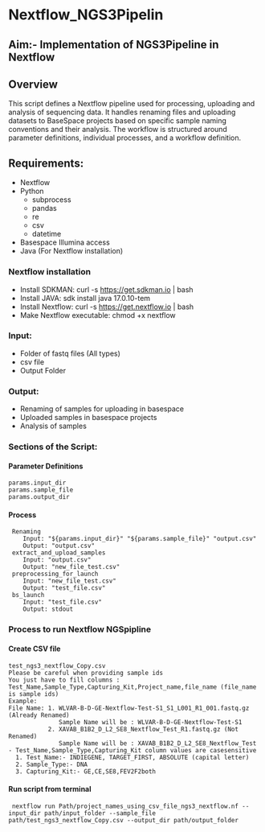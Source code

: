 # Nextflow_NGS3Pipelin 
## Aim:- Implementation of NGS3Pipeline in Nextflow 
## Overview 
This script defines a Nextflow pipeline used for processing, uploading and analysis of sequencing data. It handles renaming files and uploading datasets to BaseSpace projects based on specific sample naming conventions and their analysis. The workflow is structured around parameter definitions, individual processes, and a workflow definition. 
## Requirements: 
  * Nextflow
  * Python
    * subprocess
    * pandas
    * re
    * csv
    * datetime 
  * Basespace Illumina access
  * Java (For Nextflow installation)
### Nextflow installation
  * Install SDKMAN:
      curl -s https://get.sdkman.io | bash
  * Install JAVA:
      sdk install java 17.0.10-tem
  * Install Nextflow:
      curl -s https://get.nextflow.io | bash
  * Make Nextflow executable:
      chmod +x nextflow
   
### Input:
  * Folder of fastq files (All types)
  * csv file
  * Output Folder
### Output:
  * Renaming of samples for uploading in basespace
  * Uploaded samples in basespace projects
  * Analysis of samples
### Sections of the Script:
#### Parameter Definitions
    params.input_dir 
    params.sample_file 
    params.output_dir 
####  Process
     Renaming 
        Input: "${params.input_dir}" "${params.sample_file}" "output.csv" 
        Output: "output.csv" 
     extract_and_upload_samples 
        Input: "output.csv" 
        Output: "new_file_test.csv" 
     preprocessing_for_launch  
        Input: "new_file_test.csv" 
        Output: "test_file.csv" 
     bs_launch   
        Input: "test_file.csv" 
        Output: stdout 
### Process to run Nextflow NGSpipline
 #### Create CSV file
    test_ngs3_nextflow_Copy.csv 
    Please be careful when providing sample ids
    You just have to fill columns : Test_Name,Sample_Type,Capturing_Kit,Project_name,file_name (file_name is sample ids)
    Example:
    File Name: 1. WLVAR-B-D-GE-Nextflow-Test-S1_S1_L001_R1_001.fastq.gz (Already Renamed)
                  Sample Name will be : WLVAR-B-D-GE-Nextflow-Test-S1
               2. XAVAB_B1B2_D_L2_SE8_Nextflow_Test_R1.fastq.gz (Not Renamed)
                  Sample Name will be : XAVAB_B1B2_D_L2_SE8_Nextflow_Test
    - Test_Name,Sample_Type,Capturing_Kit column values are casesensitive
      1. Test_Name:- INDIEGENE, TARGET_FIRST, ABSOLUTE (capital letter)
      2. Sample_Type:- DNA
      3. Capturing_Kit:- GE,CE,SE8,FEV2F2both
  #### Run script from terminal
     nextflow run Path/project_names_using_csv_file_ngs3_nextflow.nf --input_dir path/input_folder --sample_file path/test_ngs3_nextflow_Copy.csv --output_dir path/output_folder 




    
    

     
    
    

    
